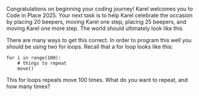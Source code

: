 Congratulations on beginning your coding journey! Karel welcomes you to Code in Place 2025. Your next task is to help Karel celebrate the occasion by placing 20 beepers, moving Karel one step, placing 25 beepers, and moving Karel one more step. The world should ultimately look like this


There are many ways to get this correct. In order to program this well you should be using two for loops. Recall that a for loop looks like this:

    for i in range(100):
        # things to repeat
        move()

This for loops repeats move 100 times. What do you want to repeat, and how many times?